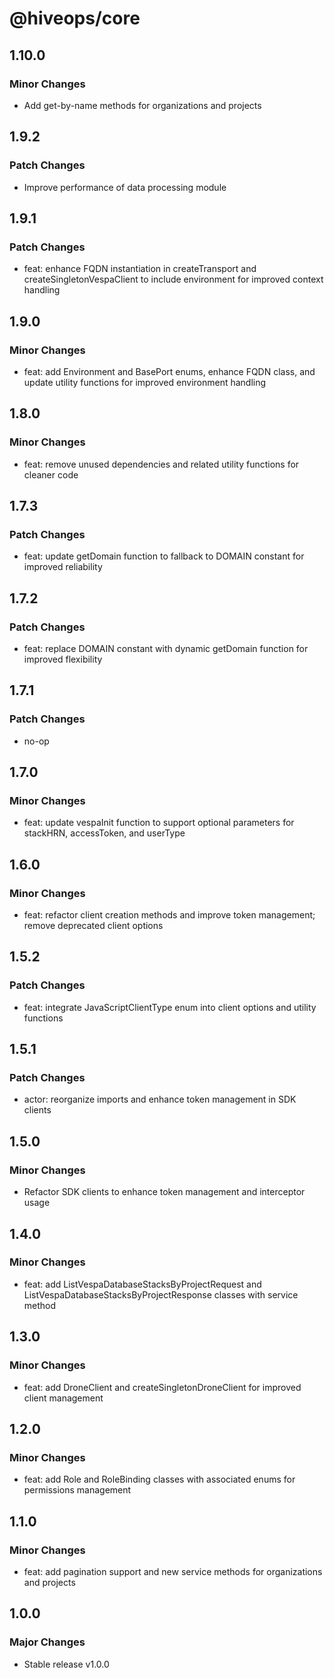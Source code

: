# @hiveops/core

## 1.10.0

### Minor Changes

- Add get-by-name methods for organizations and projects

## 1.9.2

### Patch Changes

- Improve performance of data processing module

## 1.9.1

### Patch Changes

- feat: enhance FQDN instantiation in createTransport and createSingletonVespaClient to include environment for improved context handling

## 1.9.0

### Minor Changes

- feat: add Environment and BasePort enums, enhance FQDN class, and update utility functions for improved environment handling

## 1.8.0

### Minor Changes

- feat: remove unused dependencies and related utility functions for cleaner code

## 1.7.3

### Patch Changes

- feat: update getDomain function to fallback to DOMAIN constant for improved reliability

## 1.7.2

### Patch Changes

- feat: replace DOMAIN constant with dynamic getDomain function for improved flexibility

## 1.7.1

### Patch Changes

- no-op

## 1.7.0

### Minor Changes

- feat: update vespaInit function to support optional parameters for stackHRN, accessToken, and userType

## 1.6.0

### Minor Changes

- feat: refactor client creation methods and improve token management; remove deprecated client options

## 1.5.2

### Patch Changes

- feat: integrate JavaScriptClientType enum into client options and utility functions

## 1.5.1

### Patch Changes

- actor: reorganize imports and enhance token management in SDK clients

## 1.5.0

### Minor Changes

- Refactor SDK clients to enhance token management and interceptor usage

## 1.4.0

### Minor Changes

- feat: add ListVespaDatabaseStacksByProjectRequest and ListVespaDatabaseStacksByProjectResponse classes with service method

## 1.3.0

### Minor Changes

- feat: add DroneClient and createSingletonDroneClient for improved client management

## 1.2.0

### Minor Changes

- feat: add Role and RoleBinding classes with associated enums for permissions management

## 1.1.0

### Minor Changes

- feat: add pagination support and new service methods for organizations and projects

## 1.0.0

### Major Changes

- Stable release v1.0.0
